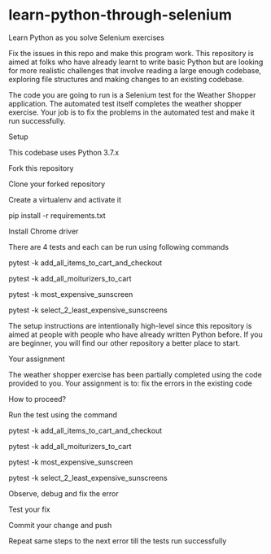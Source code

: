 # learn-python-through-selenium
Learn Python as you solve Selenium exercises

Fix the issues in this repo and make this program work. This repository is aimed at folks who have already learnt to write basic Python but are looking for more realistic challenges that involve reading a large enough codebase, exploring file structures and making changes to an existing codebase.

The code you are going to run is a Selenium test for the Weather Shopper application. The automated test itself completes the weather shopper exercise. Your job is to fix the problems in the automated test and make it run successfully.

Setup

This codebase uses Python 3.7.x

Fork this repository

Clone your forked repository

Create a virtualenv and activate it

pip install -r requirements.txt

Install Chrome driver

There are 4 tests and each can be run using following commands

pytest -k add_all_items_to_cart_and_checkout

pytest -k add_all_moiturizers_to_cart

pytest -k most_expensive_sunscreen

pytest -k select_2_least_expensive_sunscreens

The setup instructions are intentionally high-level since this repository is aimed at people with people who have already written Python before. If you are beginner, you will find our other repository a better place to start.

Your assignment

The weather shopper exercise has been partially completed using the code provided to you. Your assignment is to:
fix the errors in the existing code

How to proceed?

Run the test using the command 

pytest -k add_all_items_to_cart_and_checkout

pytest -k add_all_moiturizers_to_cart

pytest -k most_expensive_sunscreen

pytest -k select_2_least_expensive_sunscreens

Observe, debug and fix the error

Test your fix

Commit your change and push

Repeat same steps to the next error till the tests run successfully

